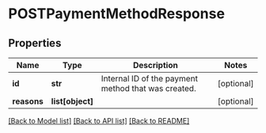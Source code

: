 # POSTPaymentMethodResponse

## Properties
Name | Type | Description | Notes
------------ | ------------- | ------------- | -------------
**id** | **str** | Internal ID of the payment method that was created.  | [optional] 
**reasons** | **list[object]** |  | [optional] 

[[Back to Model list]](../README.md#documentation-for-models) [[Back to API list]](../README.md#documentation-for-api-endpoints) [[Back to README]](../README.md)

